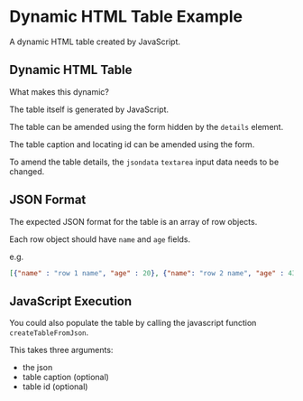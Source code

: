 # Dynamic HTML Table Example

<div class="explanation">
        <p>A dynamic HTML table created by JavaScript.
        </p>
</div>

<!-- TOC -->

## Dynamic HTML Table

What makes this dynamic?

The table itself is generated by JavaScript.

The table can be amended using the form hidden by the `details` element.

The table caption and locating id can be amended using the form.

To amend the table details, the `jsondata` `textarea` input data needs to be changed.

## JSON Format

The expected JSON format for the table is an array of row objects.

Each row object should have `name` and `age` fields.

e.g.

```json
[{"name" : "row 1 name", "age" : 20}, {"name": "row 2 name", "age" : 432}]
```

## JavaScript Execution

You could also populate the table by calling the javascript function `createTableFromJson`.

This takes three arguments:

- the json
- table caption (optional)
- table id (optional)